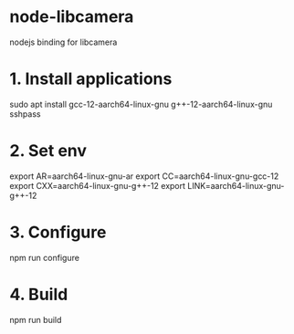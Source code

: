 # node-libcamera
nodejs binding for libcamera

# 1. Install applications
sudo apt install gcc-12-aarch64-linux-gnu g++-12-aarch64-linux-gnu sshpass
# 2. Set env
export AR=aarch64-linux-gnu-ar 
export CC=aarch64-linux-gnu-gcc-12 
export CXX=aarch64-linux-gnu-g++-12 
export LINK=aarch64-linux-gnu-g++-12  
# 3. Configure
npm run configure
# 4. Build
npm run build